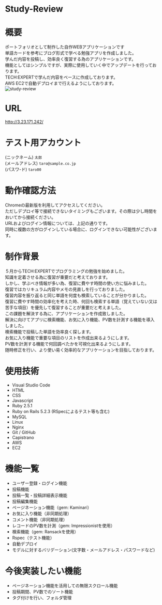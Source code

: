 # Study-Review
# 概要
ポートフォリオとして制作した自作WEBアプリケーションです  
単語カードを参考にブログ形式で学べる勉強アプリを作成しました。  
学んだ内容を投稿し、効率良く復習する為のアプリケーションです。  
機能としてはシンプルですが、実際に使用していく中でアップデートを行っております。  
TECH:EXPERTで学んだ内容をベースに作成しております。  
AWS EC2で自動デプロイまで行えるようにしております。  
![study-review](https://user-images.githubusercontent.com/65527789/89136765-3c1fec80-d570-11ea-897a-bd5994c8e38f.jpg)
# URL
http://3.23.171.242/

# テスト用アカウント
(ニックネーム)    `太郎`  
(メールアドレス)  `taro@sample.co.jp`  
(パスワ-ド)      `taro00` 

# 動作確認方法
Chromeの最新版を利用してアクセスしてください。  
ただしデプロイ等で接続できないタイミングもございます。その際は少し時間をおいてから接続ください。  
URLおよびログイン情報については、上記の通りです。  
同時に複数の方がログインしている場合に、ログインできない可能性がございます。  

# 制作背景
５月からTECH:EXPERTでプログラミングの勉強を始めました。  
知識を定着させる為に復習が重要だと考えております。  
しかし、学ぶべき情報が多い為、復習に費やす時間の使い方に悩みました。  
復習ではカリキュラム内容やメモの見直しを行っておりました。  
復習内容を振り返ると同じ単語を何度も検索していることが分かりました。  
復習に費やす時間の効率化を考えた時、何回も検索する単語（覚えていない又は苦手な項目）を優先して復習することが重要だと考えました。  
この課題を解決する為に、アプリケーションを作成致しました。  
解決に向けてアプリに検索機能、お気に入り機能、PV数を計測する機能を導入しました。  
検索機能で投稿した単語を効率良く探します。  
お気に入り機能で重要な項目のリストを作成出来るようにします。  
PV数を計測する機能で何回調べたかを可視化出来るようにします。  
随時修正を行い、より使い易く効率的なアプリケーションを目指しております。  

# 使用技術
* Visual Studio Code  
* HTML  
* CSS  
* Javascript   
* Ruby 2.5.1  
* Ruby on Rails 5.2.3 (RSpecによるテスト等も含む)  
* MySQL  
* Linux  
* Nginx  
* Git / GitHub   
* Capistrano  
* AWS  
* EC2  

# 機能一覧
* ユーザー登録・ログイン機能  
* 投稿機能  
* 投稿一覧・投稿詳細表示機能  
* 投稿編集機能  
* ページネーション機能（gem: Kaminari）  
* お気に入り機能（非同期処理）  
* コメント機能（非同期処理）  
* レコードのPV数を計測（gem: Impressionistを使用）  
* 検索機能（gem: Ransackを使用）  
* Rspec（テスト機能）  
* 自動デプロイ  
* モデルに対するバリデーション(文字数・メールアドレス・パスワードなど)  

# 今後実装したい機能
* ページネーション機能を活用しての無限スクロール機能  
* 投稿期間、PV数でのソート機能  
* タグ付けを行い、フォルダ管理  
